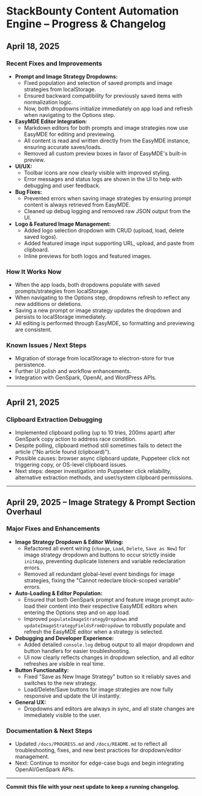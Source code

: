 # StackBounty Content Automation Engine – Progress & Changelog

## April 18, 2025

### **Recent Fixes and Improvements**
- **Prompt and Image Strategy Dropdowns:**
  - Fixed population and selection of saved prompts and image strategies from localStorage.
  - Ensured backward compatibility for previously saved items with normalization logic.
  - Now, both dropdowns initialize immediately on app load and refresh when navigating to the Options step.
- **EasyMDE Editor Integration:**
  - Markdown editors for both prompts and image strategies now use EasyMDE for editing and previewing.
  - All content is read and written directly from the EasyMDE instance, ensuring accurate saves/loads.
  - Removed all custom preview boxes in favor of EasyMDE's built-in preview.
- **UI/UX:**
  - Toolbar icons are now clearly visible with improved styling.
  - Error messages and status logs are shown in the UI to help with debugging and user feedback.
- **Bug Fixes:**
  - Prevented errors when saving image strategies by ensuring prompt content is always retrieved from EasyMDE.
  - Cleaned up debug logging and removed raw JSON output from the UI.
- **Logo & Featured Image Management:**
  - Added logo selection dropdown with CRUD (upload, load, delete saved logos).
  - Added featured image input supporting URL, upload, and paste from clipboard.
  - Inline previews for both logos and featured images.

### **How It Works Now**
- When the app loads, both dropdowns populate with saved prompts/strategies from localStorage.
- When navigating to the Options step, dropdowns refresh to reflect any new additions or deletions.
- Saving a new prompt or image strategy updates the dropdown and persists to localStorage immediately.
- All editing is performed through EasyMDE, so formatting and previewing are consistent.

### **Known Issues / Next Steps**
- Migration of storage from localStorage to electron-store for true persistence.
- Further UI polish and workflow enhancements.
- Integration with GenSpark, OpenAI, and WordPress APIs.

---

## April 21, 2025

### Clipboard Extraction Debugging
- Implemented clipboard polling (up to 10 tries, 200ms apart) after GenSpark copy action to address race condition.
- Despite polling, clipboard method still sometimes fails to detect the article ("No article found (clipboard)").
- Possible causes: browser async clipboard update, Puppeteer click not triggering copy, or OS-level clipboard issues.
- Next steps: deeper investigation into Puppeteer click reliability, alternative extraction methods, and user/system clipboard permissions.

---

## April 29, 2025 – Image Strategy & Prompt Section Overhaul

### Major Fixes and Enhancements
- **Image Strategy Dropdown & Editor Wiring:**
  - Refactored all event wiring (`change`, `Load`, `Delete`, `Save as New`) for image strategy dropdown and buttons to occur strictly inside `initApp`, preventing duplicate listeners and variable redeclaration errors.
  - Removed all redundant global-level event bindings for image strategies, fixing the "Cannot redeclare block-scoped variable" errors.
- **Auto-Loading & Editor Population:**
  - Ensured that both GenSpark prompt and feature image prompt auto-load their content into their respective EasyMDE editors when entering the Options step and on app load.
  - Improved `populateImageStrategyDropdown` and `updateImageStrategyFieldsFromDropdown` to robustly populate and refresh the EasyMDE editor when a strategy is selected.
- **Debugging and Developer Experience:**
  - Added detailed `console.log` debug output to all major dropdown and button handlers for easier troubleshooting.
  - UI now clearly reflects changes in dropdown selection, and all editor refreshes are visible in real time.
- **Button Functionality:**
  - Fixed "Save as New Image Strategy" button so it reliably saves and switches to the new strategy.
  - Load/Delete/Save buttons for image strategies are now fully responsive and update the UI instantly.
- **General UX:**
  - Dropdowns and editors are always in sync, and all state changes are immediately visible to the user.

### Documentation & Next Steps
- Updated `/docs/PROGRESS.md` and `/docs/README.md` to reflect all troubleshooting, fixes, and new best practices for dropdown/editor management.
- Next: Continue to monitor for edge-case bugs and begin integrating OpenAI/GenSpark APIs.

---
**Commit this file with your next update to keep a running changelog.**

